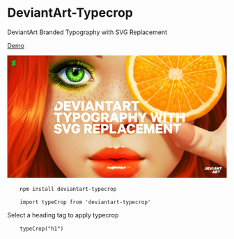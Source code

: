 # DeviantArt-Typecrop
DeviantArt Branded Typography with SVG Replacement

[Demo](https://deviantart-typecrop.web.app/)

![alt Preview](https://github.com/marioluevanos/DeviantArt-TypeCrop-Demo/blob/master/preview.jpg)

```
    npm install deviantart-typecrop
```
```
    import typeCrop from 'deviantart-typecrop'
```
Select a heading tag to apply typecrop
```
    typeCrop("h1")
```